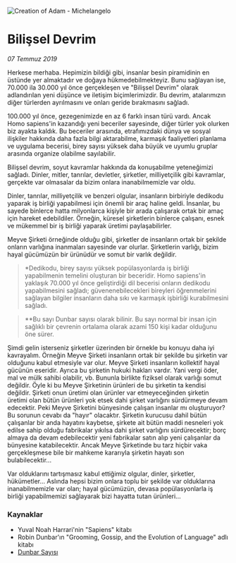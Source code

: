 ![Creation of Adam - Michelangelo](https://upload.wikimedia.org/wikipedia/commons/thumb/5/5b/Michelangelo_-_Creation_of_Adam_%28cropped%29.jpg/2880px-Michelangelo_-_Creation_of_Adam_%28cropped%29.jpg)

# Bilişsel Devrim

_07 Temmuz 2019_

Herkese merhaba. Hepimizin bildiği gibi, insanlar besin piramidinin en üstünde yer almaktadır ve doğaya hükmedebilmekteyiz. Bunu sağlayan ise, 70.000 ila 30.000 yıl önce gerçekleşen ve "Bilişsel Devrim" olarak adlandırılan yeni düşünce ve iletişim biçimlerimizdir. Bu devrim, atalarımızın diğer türlerden ayrılmasını ve onları geride bırakmasını sağladı.

100.000 yıl önce, gezegenimizde en az 6 farklı insan türü vardı. Ancak Homo sapiens'in kazandığı yeni beceriler sayesinde, diğer türler yok olurken biz ayakta kaldık. Bu beceriler arasında, etrafımızdaki dünya ve sosyal ilişkiler hakkında daha fazla bilgi aktarabilme, karmaşık faaliyetleri planlama ve uygulama becerisi, birey sayısı yüksek daha büyük ve uyumlu gruplar arasında organize olabilme sayılabilir.

Bilişsel devrim, soyut kavramlar hakkında da konuşabilme yeteneğimizi sağladı. Dinler, mitler, tanrılar, devletler, şirketler, milliyetçilik gibi kavramlar, gerçekte var olmasalar da bizim onlara inanabilmemizle var oldu.

Dinler, tanrılar, milliyetçilik ve benzeri olgular, insanların birbiriyle dedikodu yaparak iş birliği yapabilmesi için önemli bir araç haline geldi. İnsanlar, bu sayede binlerce hatta milyonlarca kişiyle bir arada çalışarak ortak bir amaç için hareket edebildiler. Örneğin, küresel şirketlerin binlerce çalışanı, esnek ve mükemmel bir iş birliği yaparak üretimi paylaşabilirler.

Meyve Şirketi örneğinde olduğu gibi, şirketler de insanların ortak bir şekilde onların varlığına inanmaları sayesinde var olurlar. Şirketlerin varlığı, bizim hayal gücümüzün bir ürünüdür ve somut bir varlık değildir.

> \*Dedikodu, birey sayısı yüksek popülasyonlarda iş birliği yapabilmenin temelini oluşturan bir beceridir. Homo sapiens'in yaklaşık 70.000 yıl önce geliştirdiği dil becerisi onların dedikodu yapabilmesini sağladı; güvenenebilecekleri bireyleri öğrenmelerini sağlayan bilgiler insanların daha sıkı ve karmaşık işbirliği kurabilmesini sağladı.

> \*\*Bu sayı Dunbar sayısı olarak bilinir. Bu sayı normal bir insan için sağlıklı bir çevrenin ortalama olarak azami 150 kişi kadar olduğunu öne sürer.

Şimdi gelin isterseniz şirketler üzerinden bir örnekle bu konuyu daha iyi kavrayalım.
Örneğin Meyve Şirketi insanların ortak bir şekilde bu şirketin var olduğunu kabul etmesiyle var olur. Meyve Şirketi insanların kollektif hayal gücünün eseridir. Ayrıca bu şirketin hukuki hakları vardır. Yani vergi öder, mal ve mülk sahibi olabilir, vb. Bununla birlikte fiziksel olarak varlığı somut değildir. Öyle ki bu Meyve Şirketinin ürünleri de bu şirketin ta kendisi değildir. Şirketi onun üretimi olan ürünler var etmeyeceğinden şirketin üretimi olan bütün ürünleri yok etsek dahi şirket varlığını sürdürmeye devam edecektir. Peki Meyve Şirketini bünyesinde çalışan insanlar mı oluşturuyor? Bu sorunun cevabı da "hayır" olacaktır. Şirketin kurucusu dahil bütün çalışanlar bir anda hayatını kaybetse, şirkete ait bütün maddi nesneleri yok edilse sahip olduğu fabrikalar yıkılsa dahi şirket varlığını sürdürecektir; borç almaya da devam edebilecektir yeni fabrikalar satın alıp yeni çalışanlar da bünyesine katabilecektir. Ancak Meyve Şirketinde bu tarz hiçbir vaka gerçekleşmese bile bir mahkeme kararıyla şirketin hayatı son bulabilecektir...

Var olduklarını tartışmasız kabul ettiğimiz olgular, dinler, şirketler, hükümetler… Aslında hepsi bizim onlara toplu bir şekilde var olduklarına inanabilmemizle var olan; hayal gücümüzün, devasa popülasyonlarla iş birliği yapabilmemizi sağlayarak bizi hayatta tutan ürünleri…

### Kaynaklar

- Yuval Noah Harrari'nin "Sapiens" kitabı
- Robin Dunbar'ın "Grooming, Gossip, and the Evolution of Language" adlı kitabı
- [Dunbar Sayısı](http://en.wikipedia.org/wiki/Dunbar’s_number)
